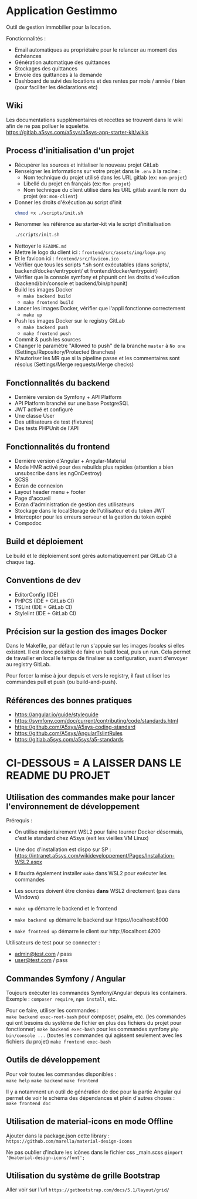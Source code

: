 # Application Gestimmo 

Outil de gestion immobilier pour la location.

Fonctionnalités :

- Email automatiques au propriétaire pour le relancer au moment des échéances
- Génération automatique des quittances
- Stockages des quittances
- Envoie des quittances à la demande
- Dashboard de suivi des locations et des rentes par mois / année / bien (pour faciliter les déclarations etc)

## Wiki

Les documentations supplémentaires et recettes se trouvent dans le wiki afin de ne pas polluer le squelette.  
https://gitlab.a5sys.com/a5sys/a5sys-app-starter-kit/wikis

## Process d'initialisation d'un projet

* Récupérer les sources et initialiser le nouveau projet GitLab
* Renseigner les informations sur votre projet dans le `.env` à la racine :
  * Nom technique du projet utilisé dans les URL gitlab (ex: `mon-projet`)
  * Libellé du projet en français (ex: `Mon projet`)
  * Nom technique du client utilisé dans les URL gitlab avant le nom du projet (ex: `mon-client`)
* Donner les droits d'éxécution au script d'init
    ```bash
    chmod +x ./scripts/init.sh
    ```
* Renommer les référence au starter-kit via le script d'initialisation
    ```bash
    ./scripts/init.sh
    ```
* Nettoyer le `README.md`
* Mettre le logo du client ici : `frontend/src/assets/img/logo.png`
* Et le favicon ici : `frontend/src/favicon.ico`
* Vérifier que tous les scripts *.sh sont exécutables (dans scripts/, backend/docker/entrypoint/ et frontend/docker/entrypoint)
* Vérifier que la console symfony et phpunit ont les droits d'exécution (backend/bin/console et backend/bin/phpunit)
* Build les images Docker
  * `make backend build`
  * `make frontend build`
* Lancer les images Docker, vérifier que l'appli fonctionne correctement
  * `make up`
* Push les images Docker sur le registry GitLab
  * `make backend push`
  * `make frontend push`
* Commit & push les sources
* Changer le paramètre "Allowed to push" de la branche `master` à `No one` (Settings/Repository/Protected Branches)
* N'autoriser les MR que si la pipeline passe et les commentaires sont résolus (Settings/Merge requests/Merge checks)

## Fonctionnalités du backend

* Dernière version de Symfony + API Platform
* API Platform branché sur une base PostgreSQL
* JWT activé et configuré
* Une classe User
* Des utilisateurs de test (fixtures)
* Des tests PHPUnit de l'API

## Fonctionnalités du frontend

* Dernière version d'Angular + Angular-Material
* Mode HMR activé pour des rebuilds plus rapides (attention a bien unsubscribe dans les ngOnDestroy)
* SCSS
* Ecran de connexion
* Layout header menu + footer
* Page d'accueil
* Ecran d'administration de gestion des utilisateurs
* Stockage dans le localStorage de l'utilisateur et du token JWT
* Interceptor pour les erreurs serveur et la gestion du token expiré
* Compodoc

## Build et déploiement

Le build et le déploiement sont gérés automatiquement par GitLab CI à chaque tag.

## Conventions de dev

* EditorConfig (IDE)
* PHPCS (IDE + GitLab CI)
* TSLint (IDE + GitLab CI)
* Stylelint (IDE + GitLab CI)

## Précision sur la gestion des images Docker

Dans le Makefile, par défaut le run s'appuie sur les images *locales* si elles existent. Il est donc possible de faire un build local, puis un run. Cela permet de travailler en local le temps de finaliser sa configuration, avant d'envoyer au registry GitLab.

Pour forcer la mise à jour depuis et vers le registry, il faut utiliser les commandes pull et push (ou build-and-push).

## Références des bonnes pratiques

* https://angular.io/guide/styleguide
* https://symfony.com/doc/current/contributing/code/standards.html
* https://github.com/A5sys/A5sys-coding-standard
* https://github.com/A5sys/AngularTslintRules
* https://gitlab.a5sys.com/a5sys/a5-standards

# CI-DESSOUS = A LAISSER DANS LE README DU PROJET

## Utilisation des commandes make pour lancer l'environnement de développement

Prérequis : 
* On utilise majoritairement WSL2 pour faire tourner Docker désormais, c'est le standard chez A5sys (exit les vieilles VM Linux)
* Une doc d'installation est dispo sur SP : https://intranet.a5sys.com/wikideveloppement/Pages/Installation-WSL2.aspx
* Il faudra également installer `make` dans WSL2 pour exécuter les commandes 
* Les sources doivent être clonées **dans** WSL2 directement (pas dans Windows)

* `make up` démarre le backend et le frontend
* `make backend up` démarre le backend sur https://localhost:8000
* `make frontend up` démarre le client sur http://localhost:4200

Utilisateurs de test pour se connecter :
* admin@test.com / pass
* user@test.com / pass

## Commandes Symfony / Angular

Toujours exécuter les commandes Symfony/Angular depuis les containers.  
Exemple : `composer require`, `npm install`, etc.

Pour ce faire, utiliser les commandes :  
`make backend exec-root-bash` pour composer, psalm, etc. (les commandes qui ont besoins du système de fichier en plus des fichiers du projet pour fonctionner)
`make backend exec-bash` pour les commandes symfony `php bin/console ...` (toutes les commandes qui agissent seulement avec les fichiers du projet)
`make frontend exec-bash`  

## Outils de développement

Pour voir toutes les commandes disponibles :  
`make help`
`make backend`
`make frontend`

Il y a notamment un outil de génération de doc pour la partie Angular qui permet de voir le schéma des dépendances et plein d'autres choses :  
`make frontend doc`

## Utilisation de material-icons en mode Offline

Ajouter dans la package.json cette library :
```https://github.com/marella/material-design-icons```

Ne pas oublier d'inclure les icônes dans le fichier css _main.scss
```@import '@material-design-icons/font';```

## Utilisation du système de grille Bootstrap

Aller voir sur l'url
```https://getbootstrap.com/docs/5.1/layout/grid/```

